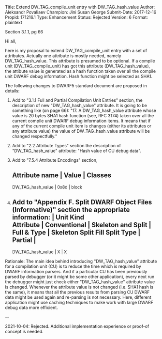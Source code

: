 Title:       Extend DW_TAG_compile_unit entry with DW_TAG_hash_value
Author:      Aleksandr Povaliaev
Champion:    Jini Susan George
Submit-Date: 2017-12-16
Propid:      171216.1
Type:        Enhancement
Status:      Rejected
Version:     6
Format:      plaintext

Section 3.1.1, pg 66

Hi all,

here is my proposal to extend DW_TAG_compile_unit entry with a set of attributes.
 Actually one attribute is mostly needed, namely DW_TAG_hash_value. This attribute
 is presumed to be optional. If a compile unit (DW_TAG_compile_unit) has got 
this attribute (DW_TAG_hash_value), the attibute value is generated as a hash 
function taken over all the compile unit DWARF debug information. Hash 
function might be selected as SHA1.

The following changes to DWARF5 standard document are proposed in details:

1) Add to "3.1.1 Full and Partial Compilation Unit Entries" section, the 
description of new "DW_TAG_hash_value" attribute. It is going to be 
something like (on page 66): "17. A DW_TAG_hash_value attribute whose 
value is 20 bytes SHA1 hash function (see, RFC 3174) taken over all 
the current compile unit DWARF debug information items. It means that 
if any of the current compile unit item is changes (either its attributes 
or any attribute value) the value of DW_TAG_hash_value attribute will be 
changed respectfully."

2) Add to "2.2 Attribute Types" section the description of 
"DW_TAG_hash_value" attribute: "Hash value of CU debug data". 

3) Add to "7.5.4 Attribute Encodings" section, 

   Attribute name                        |   Value   |  Classes
   -------------------------------------------------------------
   DW_TAG_hash_value                     |   0x8d    |  block

4) Add to "Appendix F. Split DWARF Object Files (Informative)" section 
the appropriate information:
                                    |             Unit Kind            
   Attribute                        | Conventional        |       Skeleton and Split
                                    | Full &       Type   | Skeleton     Split Fill    Split Type
                                    | Partial             | 
   ------------------------------------------------------------------------------------------------
   DW_TAG_hash_value                |    X                |                   X


Rationale:
The main idea behind introducing "DW_TAG_hash_value" attribute for a 
compilation unit (CU) is to reduce the time which is required by DWARF 
information parsers. And if a particular CU has been previously parsed by 
debugger (or it might be some other application), every next run the debugger 
might just check either "DW_TAG_hash_value" attribute value is changed. 
Whenever the attribute value is not changed (i.e. SHA1 hash is the same), 
it means that all the previous results from parsing CU DWARF data might 
be used again and re-parsing is not necessary. Here, different application 
might use caching techniques to make work with large DWARF debug data more 
efficient.

--

2021-10-04:  Rejected.  Additional implementation experience or proof-of
concept is needed.
